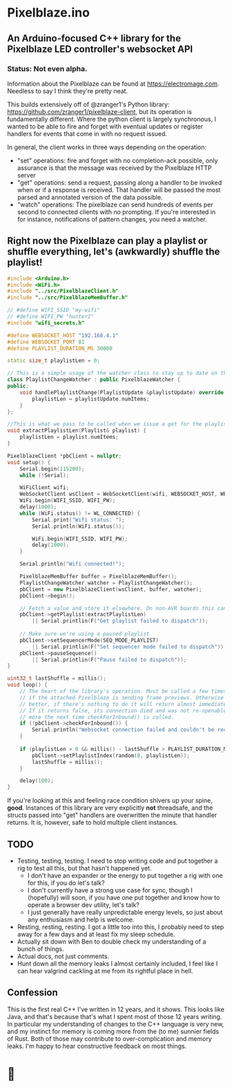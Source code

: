 # Pixelblaze.ino
## An Arduino-focused C++ library for the Pixelblaze LED controller's websocket API
### Status: Not even alpha.

Information about the Pixelblaze can be found at https://electromage.com. Needless to say I think they're pretty neat.

This builds extensively off of @zranger1's Python library: https://github.com/zranger1/pixelblaze-client, but its 
operation is fundamentally different. Where the python client is largely synchronous, I wanted to be able to fire and
forget with eventual updates or register handlers for events that come in with no request issued.

In general, the client works in three ways depending on the operation:
 - "set" operations: fire and forget with no completion-ack possible, only assurance is that the message was received by 
   the Pixelblaze HTTP server
 - "get" operations: send a request, passing along a handler to be invoked when or if a response is received. That
   handler will be passed the most parsed and annotated version of the data possible.
 - "watch" operations: The pixelblaze can send hundreds of events per second to connected clients with no prompting.
   If you're interested in for instance, notifications of pattern changes, you need a watcher.


## Right now the Pixelblaze can play a playlist or shuffle everything, let's (awkwardly) shuffle the playlist!

```C++
#include <Arduino.h>
#include <WiFi.h>
#include "../src/PixelblazeClient.h"
#include "../src/PixelblazeMemBuffer.h"

// #define WIFI_SSID "my-wifi"
// #define WIFI_PW "hunter2"
#include "wifi_secrets.h"

#define WEBSOCKET_HOST "192.168.4.1"
#define WEBSOCKET_PORT 81
#define PLAYLIST_DURATION_MS 30000

static size_t playlistLen = 0;

// This is a simple usage of the watcher class to stay up to date on the length of the playlist
class PlaylistChangeWatcher : public PixelblazeWatcher {
public:
    void handlePlaylistChange(PlaylistUpdate &playlistUpdate) override {
        playlistLen = playlistUpdate.numItems;
    }
};

//This is what we pass to be called when we issue a get for the playlist
void extractPlaylistLen(Playlist& playlist) {
    playlistLen = playlist.numItems;
}

PixelblazeClient *pbClient = nullptr;
void setup() {
    Serial.begin(115200);
    while (!Serial);

    WiFiClient wifi;
    WebSocketClient wsClient = WebSocketClient(wifi, WEBSOCKET_HOST, WEBSOCKET_PORT);
    WiFi.begin(WIFI_SSID, WIFI_PW);
    delay(1000);
    while (WiFi.status() != WL_CONNECTED) {
        Serial.print("Wifi status: ");
        Serial.println(WiFi.status());

        WiFi.begin(WIFI_SSID, WIFI_PW);
        delay(1000);
    }

    Serial.println("Wifi connected!");

    PixelblazeMemBuffer buffer = PixelblazeMemBuffer();
    PlaylistChangeWatcher watcher = PlaylistChangeWatcher();
    pbClient = new PixelblazeClient(wsClient, buffer, watcher);
    pbClient->begin();

    // Fetch a value and store it elsewhere. On non-AVR boards this can now use closures!
    pbClient->getPlaylist(extractPlaylistLen) 
        || Serial.printlin(F("Get playlist failed to dispatch"));
    
    // Make sure we're using a paused playlist
    pbClient->setSequencerMode(SEQ_MODE_PLAYLIST) 
        || Serial.printlin(F("Set sequencer mode failed to dispatch"));
    pbClient->pauseSequence() 
        || Serial.printlin(F("Pause failed to dispatch"));
}

uint32_t lastShuffle = millis();
void loop() {
    // The heart of the library's operation. Must be called a few times a second at least 
    // if the attached Pixelblaze is sending frame previews. Otherwise the more often the 
    // better, if there's nothing to do it will return almost immediately.
    // If it returns false, its connection died and was not re-openable, it will try some
    // more the next time checkForInbound() is called.
    if (!pbClient->checkForInbound()) {
        Serial.println("Websocket connection failed and couldn't be recovered");
    }
    
    if (playlistLen > 0 && millis() - lastShuffle > PLAYLIST_DURATION_MS) {
        pbClient->setPlaylistIndex(random(0, playlistLen));
        lastShuffle = millis();
    }

    delay(100);
}
```

If you're looking at this and feeling race condition shivers up your spine, **good**. Instances of this library are very
explicitly **not** threadsafe, and the structs passed into "get" handlers are overwritten the minute that handler
returns. It is, however, safe to hold multiple client instances.

TODO
----
- Testing, testing, testing. I need to stop writing code and put together a rig to test all this, but that hasn't
  happened yet.
  - I don't have an expander or the energy to put together a rig with one for this, if you do let's talk?
  - I don't currently have a strong use case for sync, though I (hopefully) will soon, if you have one put together and
    know how to operate a browser dev utility, let's talk?
  - I just generally have really unpredictable energy levels, so just about any enthusiasm and help is welcome.
- Resting, resting, resting. I got a little too into this, I probably need to step away for a few days and at least
  fix my sleep schedule.
- Actually sit down with Ben to double check my understanding of a bunch of things.
- Actual docs, not just comments.
- Hunt down all the memory leaks I almost certainly included, I feel like I can hear valgrind cackling at me from its
  rightful place in hell.

Confession
----------
This is the first real C++ I've written in 12 years, and it shows. This looks like Java, and that's because that's what 
I spent most of those 12 years writing. In particular my understanding of changes to the C++ language is very new, and
my instinct for memory is coming more from the (to me) sunnier fields of Rust. Both of those may contribute to 
over-complication and memory leaks. I'm happy to hear constructive feedback on most things.

# 💜
